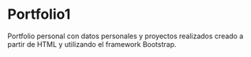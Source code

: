 # Portfolio1
 Portfolio personal con datos personales y proyectos realizados creado a partir de HTML y utilizando el framework Bootstrap.
